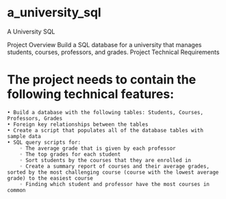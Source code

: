 # a_university_sql
A University SQL

Project Overview
Build a SQL database for a university that manages students, courses, professors, and grades.
Project Technical Requirements
# The project needs to contain the following technical features:
    • Build a database with the following tables: Students, Courses, Professors, Grades 
    • Foreign key relationships between the tables 
    • Create a script that populates all of the database tables with sample data 
    • SQL query scripts for: 
        ◦ The average grade that is given by each professor 
        ◦ The top grades for each student 
        ◦ Sort students by the courses that they are enrolled in 
        ◦ Create a summary report of courses and their average grades, sorted by the most challenging course (course with the lowest average grade) to the easiest course 
        ◦ Finding which student and professor have the most courses in common 

